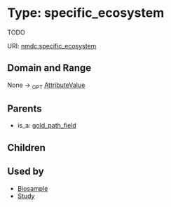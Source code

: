 
# Type: specific_ecosystem


TODO

URI: [nmdc:specific_ecosystem](https://microbiomedata/meta/specific_ecosystem)


## Domain and Range

None ->  <sub>OPT</sub> [AttributeValue](AttributeValue.md)

## Parents

 *  is_a: [gold_path_field](gold_path_field.md)

## Children


## Used by

 * [Biosample](Biosample.md)
 * [Study](Study.md)
